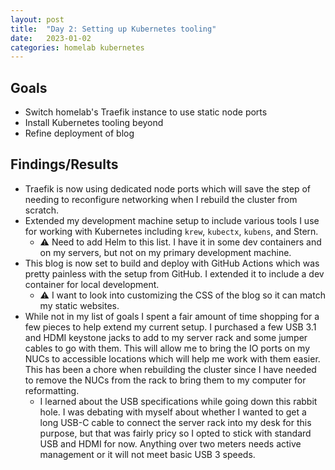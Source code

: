 ```yaml
---
layout: post
title:  "Day 2: Setting up Kubernetes tooling"
date:   2023-01-02
categories: homelab kubernetes
---
```


## Goals

* Switch homelab's Traefik instance to use static node ports
* Install Kubernetes tooling beyond 
* Refine deployment of blog

## Findings/Results

* Traefik is now using dedicated node ports which will save the step of needing to reconfigure networking when I rebuild the cluster from scratch.
* Extended my development machine setup to include various tools I use for working with Kubernetes including `krew`, `kubectx`, `kubens`, and Stern.
    * :warning: Need to add Helm to this list. I have it in some dev containers and on my servers, but not on my primary development machine.
* This blog is now set to build and deploy with GitHub Actions which was pretty painless with the setup from GitHub. I extended it to include a dev container for local development.
    * :warning: I want to look into customizing the CSS of the blog so it can match my static websites.
* While not in my list of goals I spent a fair amount of time shopping for a few pieces to help extend my current setup. I purchased a few USB 3.1 and HDMI keystone jacks to add to my server rack and some jumper cables to go with them. This will allow me to bring the IO ports on my NUCs to accessible locations which will help me work with them easier. This has been a chore when rebuilding the cluster since I have needed to remove the NUCs from the rack to bring them to my computer for reformatting.
    * I learned about the USB specifications while going down this rabbit hole. I was debating with myself about whether I wanted to get a long USB-C cable to connect the server rack into my desk for this purpose, but that was fairly pricy so I opted to stick with standard USB and HDMI for now. Anything over two meters needs active management or it will not meet basic USB 3 speeds.
